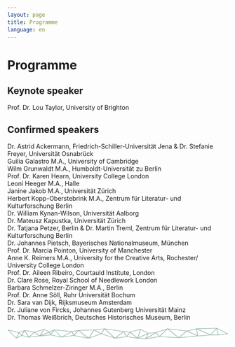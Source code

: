 ```yaml
---
layout: page
title: Programme
language: en
---
```


# Programme 

## Keynote speaker
Prof. Dr. Lou Taylor, University of Brighton

## Confirmed speakers
Dr. Astrid Ackermann, Friedrich-Schiller-Universität Jena & Dr. Stefanie Freyer, Universität Osnabrück  
Guilia Galastro M.A., University of Cambridge  
Wilm Grunwaldt M.A., Humboldt-Universität zu Berlin  
Prof. Dr. Karen Hearn, University College London  
Leoni Heeger M.A., Halle  
Janine Jakob M.A., Universität Zürich  
Herbert Kopp-Oberstebrink M.A., Zentrum für Literatur- und Kulturforschung Berlin  
Dr. William Kynan-Wilson, Universität Aalborg  
Dr. Mateusz Kapustka, Universität Zürich  
Dr. Tatjana Petzer, Berlin  & Dr. Martin Treml, Zentrum für Literatur- und Kulturforschung Berlin  
Dr. Johannes Pietsch, Bayerisches Nationalmuseum, München  
Prof. Dr. Marcia Pointon, University of Manchester  
Anne K. Reimers M.A., University for the Creative Arts, Rochester/ University College London  
Prof. Dr. Aileen Ribeiro, Courtauld Institute, London  
Dr. Clare Rose, Royal School of Needlework London  
Barbara Schmelzer-Ziringer M.A., Berlin  
Prof. Dr. Anne Söll, Ruhr Universität Bochum  
Dr. Sara van Dijk, Rijksmuseum Amsterdam  
Dr. Juliane von Fircks, Johannes Gutenberg Universität Mainz  
Dr. Thomas Weißbrich, Deutsches Historisches Museum, Berlin  

![Separator](../images/separator.png)
